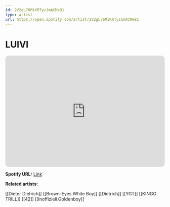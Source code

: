 ```yaml
---
id: 2V2gL76MiKRTyz1mACMe81
type: artist
url: https://open.spotify.com/artist/2V2gL76MiKRTyz1mACMe81
---
```

# LUIVI

<iframe style="border-radius:12px" src="https://open.spotify.com/embed/artist/2V2gL76MiKRTyz1mACMe81" width="100%" height="352" frameBorder="0" allowfullscreen="" allow="autoplay; clipboard-write; encrypted-media; fullscreen; picture-in-picture" loading="lazy"></iframe>

**Spotify URL:** [Link](https://open.spotify.com/artist/2V2gL76MiKRTyz1mACMe81)

**Related artists:**

[[Dieter Dietrich]]
[[Brown-Eyes White Boy]]
[[Dietrich]]
[[YGT]]
[[KINGG TRILL]]
[[42]]
[[Inoffiziell.Goldenboy]]
